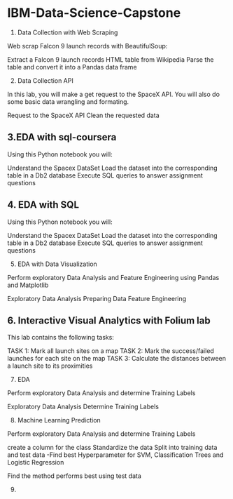 # IBM-Data-Science-Capstone


1. Data Collection with Web Scraping

Web scrap Falcon 9 launch records with BeautifulSoup:

Extract a Falcon 9 launch records HTML table from Wikipedia
Parse the table and convert it into a Pandas data frame



2. Data Collection API

In this lab, you will make a get request to the SpaceX API. You will also do some basic data wrangling and formating.

Request to the SpaceX API
Clean the requested data



## 3.EDA with sql-coursera
  
Using this Python notebook you will:

Understand the Spacex DataSet
Load the dataset into the corresponding table in a Db2 database
Execute SQL queries to answer assignment questions




## 4. EDA with SQL

Using this Python notebook you will:

Understand the Spacex DataSet
Load the dataset into the corresponding table in a Db2 database
Execute SQL queries to answer assignment questions



5. EDA with Data Visualization

Perform exploratory Data Analysis and Feature Engineering using Pandas and Matplotlib

Exploratory Data Analysis
Preparing Data Feature Engineering



## 6. Interactive Visual Analytics with Folium lab

This lab contains the following tasks:

TASK 1: Mark all launch sites on a map
TASK 2: Mark the success/failed launches for each site on the map
TASK 3: Calculate the distances between a launch site to its proximities




7. EDA

Perform exploratory Data Analysis and determine Training Labels

Exploratory Data Analysis
Determine Training Labels



8. Machine Learning Prediction

Perform exploratory Data Analysis and determine Training Labels

create a column for the class
Standardize the data
Split into training data and test data
-Find best Hyperparameter for SVM, Classification Trees and Logistic Regression

Find the method performs best using test data
















9. 

